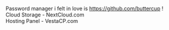 Password manager i felt in love is https://github.com/buttercup !  
Cloud Storage - NextCloud.com  
Hosting Panel - VestaCP.com  
